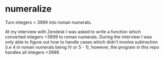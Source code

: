 # numeralize
Turn integers &lt; 3999 into roman numerals.

At my interview with Zendesk I was asked to write a function which converted integers <3999 to roman numerals. During the interview I was only able to figure out how to handle cases which didn't involve subtraction (i.e 4 in roman numerals being IV or 5 - 1), however, the program in this repo handles all integers <3999.
